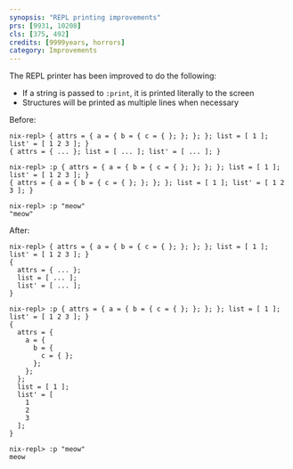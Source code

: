 ```yaml
---
synopsis: "REPL printing improvements"
prs: [9931, 10208]
cls: [375, 492]
credits: [9999years, horrors]
category: Improvements
---
```


The REPL printer has been improved to do the following:
- If a string is passed to `:print`, it is printed literally to the screen
- Structures will be printed as multiple lines when necessary

Before:

```
nix-repl> { attrs = { a = { b = { c = { }; }; }; }; list = [ 1 ]; list' = [ 1 2 3 ]; }
{ attrs = { ... }; list = [ ... ]; list' = [ ... ]; }

nix-repl> :p { attrs = { a = { b = { c = { }; }; }; }; list = [ 1 ]; list' = [ 1 2 3 ]; }
{ attrs = { a = { b = { c = { }; }; }; }; list = [ 1 ]; list' = [ 1 2 3 ]; }

nix-repl> :p "meow"
"meow"
```

After:

```
nix-repl> { attrs = { a = { b = { c = { }; }; }; }; list = [ 1 ]; list' = [ 1 2 3 ]; }
{
  attrs = { ... };
  list = [ ... ];
  list' = [ ... ];
}

nix-repl> :p { attrs = { a = { b = { c = { }; }; }; }; list = [ 1 ]; list' = [ 1 2 3 ]; }
{
  attrs = {
    a = {
      b = {
        c = { };
      };
    };
  };
  list = [ 1 ];
  list' = [
    1
    2
    3
  ];
}

nix-repl> :p "meow"
meow
```
